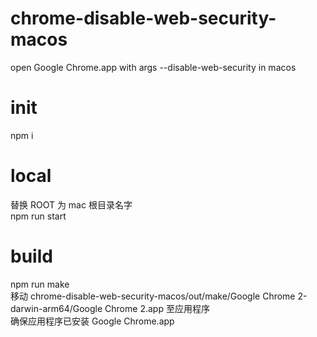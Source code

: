 # chrome-disable-web-security-macos

open Google Chrome.app with args --disable-web-security in macos

# init

npm i

# local

替换 ROOT 为 mac 根目录名字<br>
npm run start

# build

npm run make<br>
移动 chrome-disable-web-security-macos/out/make/Google Chrome 2-darwin-arm64/Google Chrome 2.app 至应用程序<br>
确保应用程序已安装 Google Chrome.app
